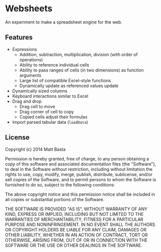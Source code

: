 # Websheets

An experiment to make a spreadsheet engine for the web.

## Features

- Expressions
    + Addition, subtraction, multiplication, division (with order of operations)
    + Ability to reference individual cells
    + Ability to pass ranges of cells (in two dimensions) as function arguments
    + Large list of compatible Excel-style functions
    + Dynamically update as referenced values update
- Dynamically sized columns
- Keyboard interactions similar to Excel
- Drag and drop
    + Drag cell to move
    + Drag corner of cell to copy
    + Copied cells adjust their formulas
- Import parsed tabular data (`loadData`)


## License

Copyright (c) 2014 Matt Basta

Permission is hereby granted, free of charge, to any person obtaining a copy
of this software and associated documentation files (the "Software"), to deal
in the Software without restriction, including without limitation the rights
to use, copy, modify, merge, publish, distribute, sublicense, and/or sell
copies of the Software, and to permit persons to whom the Software is
furnished to do so, subject to the following conditions:

The above copyright notice and this permission notice shall be included in
all copies or substantial portions of the Software.

THE SOFTWARE IS PROVIDED "AS IS", WITHOUT WARRANTY OF ANY KIND, EXPRESS OR
IMPLIED, INCLUDING BUT NOT LIMITED TO THE WARRANTIES OF MERCHANTABILITY,
FITNESS FOR A PARTICULAR PURPOSE AND NONINFRINGEMENT. IN NO EVENT SHALL THE
AUTHORS OR COPYRIGHT HOLDERS BE LIABLE FOR ANY CLAIM, DAMAGES OR OTHER
LIABILITY, WHETHER IN AN ACTION OF CONTRACT, TORT OR OTHERWISE, ARISING FROM,
OUT OF OR IN CONNECTION WITH THE SOFTWARE OR THE USE OR OTHER DEALINGS IN
THE SOFTWARE.
